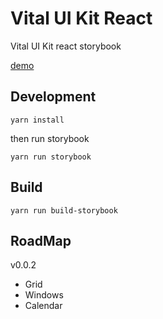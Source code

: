 # Vital UI Kit React

Vital UI Kit react storybook

[demo](http://vital.surge.sh/)

## Development

`yarn install`

then run storybook

`yarn run storybook`

## Build

`yarn run build-storybook`

## RoadMap

v0.0.2
- Grid
- Windows
- Calendar
